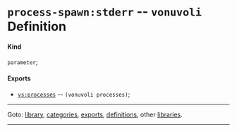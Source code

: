 

<a id='definition__vonuvoli__process-spawn_3a_stderr'></a>

# `process-spawn:stderr` -- `vonuvoli` Definition


<a id='definition__vonuvoli__process-spawn_3a_stderr__kind'></a>

#### Kind

`parameter`;


<a id='definition__vonuvoli__process-spawn_3a_stderr__exports'></a>

#### Exports

 * [`vs:processes`](../../vonuvoli/exports/vs_3a_processes.md#export__vonuvoli__vs_3a_processes) -- `(vonuvoli processes)`;

----

Goto: [library](../../vonuvoli/_index.md#library__vonuvoli), [categories](../../vonuvoli/categories/_index.md#toc__vonuvoli__categories), [exports](../../vonuvoli/exports/_index.md#toc__vonuvoli__exports), [definitions](../../vonuvoli/definitions/_index.md#toc__vonuvoli__definitions), other [libraries](../../_libraries.md#toc__libraries).

----

